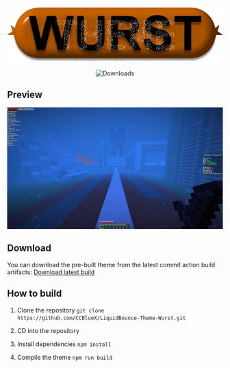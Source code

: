 [![wurst-logo](/.github/img/wurst-logo.png)](https://www.wurstclient.net)

<p align="center">
    <img src="https://img.shields.io/github/downloads/CCBlueX/LiquidBounce-Theme-Wurst/total?label=Github%20Downloads" alt="Downloads">
</p>

## Preview
![ingame-hud](/.github/img/ingame-hud.png)

## Download

You can download the pre-built theme from the latest commit action build artifacts: [Download latest build](https://github.com/CCBlueX/LiquidBounce-Theme-Wurst/actions)

## How to build

1. Clone the repository `git clone https://github.com/CCBlueX/LiquidBounce-Theme-Wurst.git`

2. CD into the repository

3. Install dependencies `npm install`

4. Compile the theme `npm run build`

